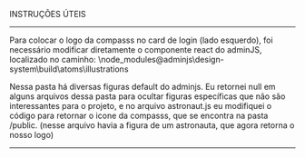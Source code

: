 INSTRUÇÕES ÚTEIS

---

Para colocar o logo da compasss no card de login (lado esquerdo), foi necessário modificar diretamente o componente react do adminJS, localizado no caminho: \node_modules\@adminjs\design-system\build\atoms\illustrations

Nessa pasta há diversas figuras default do adminjs. Eu retornei null em alguns arquivos dessa pasta para ocultar figuras específicas que não são interessantes para o projeto, e no arquivo astronaut.js eu modifiquei o código para retornar o icone da compasss, que se encontra na pasta /public. (nesse arquivo havia a figura de um astronauta, que agora retorna o nosso logo)

---
